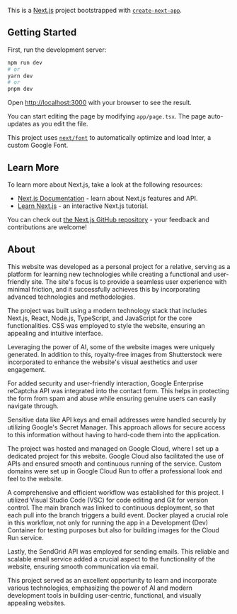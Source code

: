 This is a [Next.js](https://nextjs.org/) project bootstrapped with [`create-next-app`](https://github.com/vercel/next.js/tree/canary/packages/create-next-app).

## Getting Started

First, run the development server:

```bash
npm run dev
# or
yarn dev
# or
pnpm dev
```

Open [http://localhost:3000](http://localhost:3000) with your browser to see the result.

You can start editing the page by modifying `app/page.tsx`. The page auto-updates as you edit the file.

This project uses [`next/font`](https://nextjs.org/docs/basic-features/font-optimization) to automatically optimize and load Inter, a custom Google Font.

## Learn More

To learn more about Next.js, take a look at the following resources:

- [Next.js Documentation](https://nextjs.org/docs) - learn about Next.js features and API.
- [Learn Next.js](https://nextjs.org/learn) - an interactive Next.js tutorial.

You can check out [the Next.js GitHub repository](https://github.com/vercel/next.js/) - your feedback and contributions are welcome!

## About

This website was developed as a personal project for a relative, serving as a platform for learning new technologies while creating a functional and user-friendly site. The site's focus is to provide a seamless user experience with minimal friction, and it successfully achieves this by incorporating advanced technologies and methodologies.

The project was built using a modern technology stack that includes Next.js, React, Node.js, TypeScript, and JavaScript for the core functionalities. CSS was employed to style the website, ensuring an appealing and intuitive interface.

Leveraging the power of AI, some of the website images were uniquely generated. In addition to this, royalty-free images from Shutterstock were incorporated to enhance the website's visual aesthetics and user engagement.

For added security and user-friendly interaction, Google Enterprise reCaptcha API was integrated into the contact form. This helps in protecting the form from spam and abuse while ensuring genuine users can easily navigate through.

Sensitive data like API keys and email addresses were handled securely by utilizing Google's Secret Manager. This approach allows for secure access to this information without having to hard-code them into the application.

The project was hosted and managed on Google Cloud, where I set up a dedicated project for this website. Google Cloud also facilitated the use of APIs and ensured smooth and continuous running of the service. Custom domains were set up in Google Cloud Run to offer a professional look and feel to the website.

A comprehensive and efficient workflow was established for this project. I utilized Visual Studio Code (VSC) for code editing and Git for version control. The main branch was linked to continuous deployment, so that each pull into the branch triggers a build event. Docker played a crucial role in this workflow, not only for running the app in a Development (Dev) Container for testing purposes but also for building images for the Cloud Run service.

Lastly, the SendGrid API was employed for sending emails. This reliable and scalable email service added a crucial aspect to the functionality of the website, ensuring smooth communication via email.

This project served as an excellent opportunity to learn and incorporate various technologies, emphasizing the power of AI and modern development tools in building user-centric, functional, and visually appealing websites.